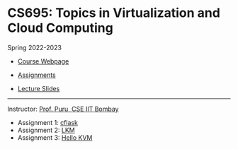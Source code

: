 # CS695: Topics in Virtualization and Cloud Computing 
Spring 2022-2023

- [Course Webpage](https://www.cse.iitb.ac.in/~puru/courses/spring22/index.html)

- [Assignments](https://www.cse.iitb.ac.in/~puru/courses/spring22/assignments.html)

- [Lecture Slides](https://www.cse.iitb.ac.in/~puru/courses/spring22/schedule.html)

---
Instructor: [Prof. Puru, CSE IIT Bombay](https://www.cse.iitb.ac.in/~puru/)

- Assignment 1: [cflask](Assignment-1/README.md)
- Assignment 2: [LKM](Assignment-2/README.md)
- Assignment 3: [Hello KVM](Assignment-3/README.md)